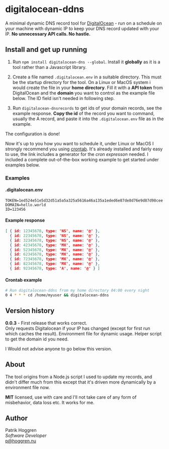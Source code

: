 # digitalocean-ddns

A minimal dynamic DNS record tool for [DigitalOcean](https://www.digitalocean.com) - run on a schedule on your machine with dynamic IP to keep your DNS record updated with your IP. **No unnecessary API calls. No hastle.**

## Install and get up running

1. Run `npm install digitalocean-dns --global`.
    Install it **globally** as it is a tool rather than a Javascript library.

2. Create a file named `.digitalocean.env` in a suitable directory.
    This must be the startup directory for the tool. On a Linux or MacOS system i would create the file in your **home directory**. Fill it with a **API token** from DigitalOcean and the **domain** you want to control as the example file below. The ID field isn't needed in following step.

3. Run `digitalocean-dnsrecords` to get ids of your domain records, see the example response.
    **Copy the id** of the record you want to command, usually the A record, and paste it into the `.digitalocean.env` file as in the example.

The configuration is done!

Now it's up to you how you want to schedule it, under Linux or MacOS I strongly recommend you using [crontab](https://crontab.guru/). It's already installed and fairly easy to use, the link includes a generator for the *cron expresson* needed. I included a complete out-of-the-box working example to get started under examples below.

### Examples

#### .digitalocean.env

```.digitalocean.env
TOKEN=1ed524e51e5d32d51a5a5a325a5616a46a135a1eded6e87de8d76e9d87d98cee
DOMAIN=hello.world
ID=123456
```

#### Example response

```json
[ { id: 12345678, type: 'NS', name: '@' },
  { id: 22345678, type: 'NS', name: '@' },
  { id: 32345678, type: 'NS', name: '@' },
  { id: 42345678, type: 'MX', name: '@' },
  { id: 52345678, type: 'MX', name: '@' },
  { id: 62345678, type: 'MX', name: '@' },
  { id: 72345678, type: 'MX', name: '@' },
  { id: 82345678, type: 'MX', name: '@' },
  { id: 92345678, type: 'A', name: '@' } ]

```

#### Crontab example

```bash
# Run digitalocean-ddns from my home directory 04:00 every night
0 4 * * * cd /home/myuser && digitalocean-ddns
```

## Version history

**0.0.3** - First release that works correct.  
Only requests Digitalocean if your IP has changed (except for first run which caches the result).
Environment file for dynamic usage.
Helper script to get the domain id you need.

I Would not advise anyone to go below this version.

## About

The tool origins from a Node.js script I used to update my records, and didn't differ much from this except that it's driven more dynamically by a environment file now.

**MIT** licensed, use with care and I'll not take care of any form of misbehavior, data loss etc. It works for me.

## Author

Patrik Hoggren  
*Software Developer*  
<p@hoggren.nu>  
